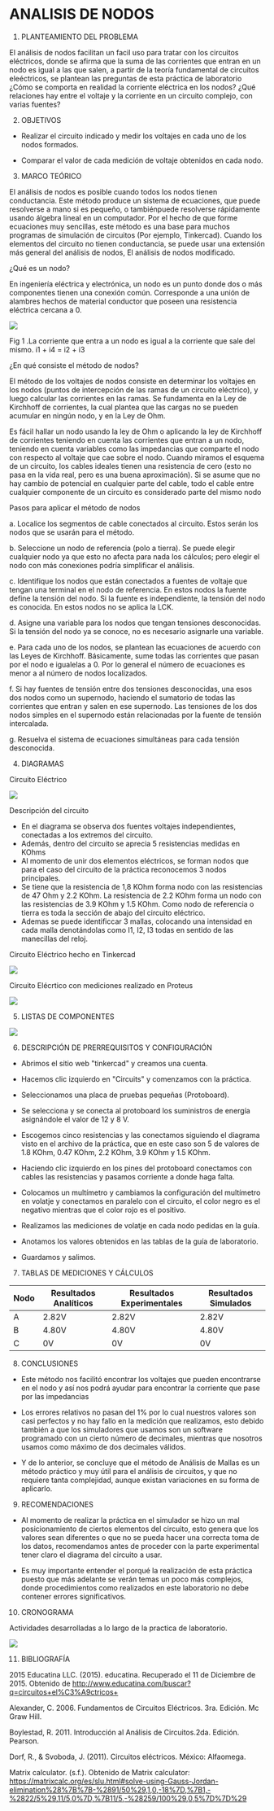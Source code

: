 # ANALISIS DE NODOS

1. PLANTEAMIENTO DEL PROBLEMA 

El análisis de nodos facilitan un facil uso para tratar con los circuitos eléctricos, donde se afirma que la suma de las corrientes que entran en un nodo es igual a las que salen, a partir de la teoría fundamental de circuitos eleéctricos, se plantean las preguntas de esta práctica de laboratorio ¿Cómo se comporta en realidad la corriente eléctrica en los nodos? ¿Qué relaciones hay entre el voltaje y la corriente en un circuito complejo, con varias fuentes?

2. OBJETIVOS

* Realizar el circuito indicado y medir los voltajes en cada uno de los nodos formados.

* Comparar el valor de cada medición de voltaje obtenidos en cada nodo.


3. MARCO TEÓRICO 

El análisis de nodos es posible cuando todos los nodos tienen conductancia. Este método produce un sistema de ecuaciones, que puede resolverse a mano si es pequeño, o tambiénpuede resolverse rápidamente usando álgebra lineal en un computador. Por el hecho de que forme ecuaciones muy sencillas, este método es una base para muchos programas de simulación de circuitos (Por ejemplo, Tinkercad). Cuando los elementos del circuito no tienen conductancia, se puede usar una extensión más general del análisis de nodos, El análisis de nodos modificado.

¿Qué es un nodo?

En ingeniería eléctrica y electrónica, un nodo es un punto donde dos o más componentes tienen una conexión común. Corresponde a una unión de alambres hechos de material conductor que poseen una resistencia eléctrica cercana a 0.

![](https://github.com/JavoEstevez/An-lisis-de-Nodos-/blob/master/img/nodo.png)

Fig 1 .La corriente que entra a un nodo es igual a la corriente que sale del mismo. i1 + i4 = i2 + i3


¿En qué consiste el método de nodos?

El método de los voltajes de nodos consiste en determinar los voltajes en los nodos (puntos de intercepción de las ramas de un circuito eléctrico), y luego calcular las corrientes en las ramas. Se fundamenta en la Ley de Kirchhoff de corrientes, la cual plantea que las cargas no se pueden acumular en ningún nodo, y en la Ley de Ohm.

Es fácil hallar un nodo usando la ley de Ohm o aplicando la ley de Kirchhoff de corrientes teniendo en cuenta las corrientes que entran a un nodo, teniendo en cuenta variables como las impedancias que comparte el nodo con respecto al voltaje que cae sobre el nodo. Cuando miramos el esquema de un circuito, los cables ideales tienen una resistencia de cero (esto no pasa en la vida real, pero es una buena aproximación). Si se asume que no hay cambio de potencial en cualquier parte del cable, todo el cable entre cualquier componente de un circuito es considerado parte del mismo nodo

Pasos para aplicar el método de nodos

a. Localice los segmentos de cable conectados al circuito. Estos serán los nodos que se usarán para el método.

b. Seleccione un nodo de referencia (polo a tierra). Se puede elegir cualquier nodo ya que esto no afecta para nada los cálculos; pero elegir el nodo con más conexiones podría simplificar el análisis.

c. Identifique los nodos que están conectados a fuentes de voltaje que tengan una terminal en el nodo de referencia. En estos nodos la fuente define la tensión del nodo. Si la fuente es independiente, la tensión del nodo es conocida. En estos nodos no se aplica la LCK.

d. Asigne una variable para los nodos que tengan tensiones desconocidas. Si la tensión del nodo ya se conoce, no es necesario asignarle una variable.

e. Para cada uno de los nodos, se plantean las ecuaciones de acuerdo con las Leyes de Kirchhoff. Básicamente, sume todas las corrientes que pasan por el nodo e igualelas a 0. Por lo general el número de ecuaciones es menor a al número de nodos localizados.

f. Si hay fuentes de tensión entre dos tensiones desconocidas, una esos dos nodos como un supernodo, haciendo el sumatorio de todas las corrientes que entran y salen en ese supernodo. Las tensiones de los dos nodos simples en el supernodo están relacionadas por la fuente de tensión intercalada.

g. Resuelva el sistema de ecuaciones simultáneas para cada tensión desconocida.

4. DIAGRAMAS

Circuito Eléctrico

![](https://github.com/JavoEstevez/An-lisis-de-Nodos-/blob/master/img/%7B82D5275B-6BA9-4C7B-886A-C33CDF6B8261%7D.png.jpg)

Descripción del circuito

* En el diagrama se observa dos fuentes voltajes independientes, conectadas a los extremos del circuito.
* Además, dentro del circuito se aprecia 5 resistencias medidas en KOhms
* Al momento de unir dos elementos eléctricos, se forman nodos que para el caso del circuito de la práctica reconocemos 3 nodos principales.
* Se tiene que la resistencia de 1,8 KOhm forma nodo con las resistencias de 47 Ohm y 2.2 KOhm. La resistencia de 2.2 KOhm forma un nodo con las resistencias de 3.9 KOhm y 1.5 KOhm. Como nodo de referencia o tierra es toda la sección de abajo del circuito eléctrico.
* Ademas se puede identificcar 3 mallas, colocando una intensidad en cada malla denotándolas como I1, I2, I3 todas en sentido de las manecillas del reloj.

Circuito Eléctrico hecho en Tinkercad

![](https://github.com/JavoEstevez/An-lisis-de-Nodos-/blob/master/img/Circuito%20armado%20.jpg)

Circuito Elécrtico con mediciones realizado en Proteus 

![](https://github.com/JavoEstevez/An-lisis-de-Nodos-/blob/master/img/Circuito_Proteus.png)

5. LISTAS DE COMPONENTES

![](https://github.com/JavoEstevez/An-lisis-de-Nodos-/blob/master/img/componentes%20.jpg)

6. DESCRIPCIÓN DE PRERREQUISITOS Y CONFIGURACIÓN

* Abrimos el sitio web "tinkercad" y creamos una cuenta.

* Hacemos clic izquierdo en "Circuits" y comenzamos con la práctica.

* Seleccionamos una placa de pruebas pequeñas (Protoboard).

* Se selecciona y se conecta al protoboard los suministros de energía asignándole el valor de 12 y 8 V.

* Escogemos cinco resistencias y las conectamos siguiendo el diagrama visto en el archivo de la práctica, que en este caso son 5 de valores de 1.8 KOhm, 0.47 KOhm, 2.2 KOhm, 3.9 KOhm y 1.5 KOhm.

* Haciendo clic izquierdo en los pines del protoboard conectamos con cables las resistencias y pasamos corriente a donde haga falta.

* Colocamos un multímetro y cambiamos la configuración del multímetro en volatje y conectamos en paralelo con el circuito, el color negro es el negativo mientras que el color rojo es el positivo. 

* Realizamos las mediciones de volatje en cada nodo pedidas en la guía.

* Anotamos los valores obtenidos en las tablas de la guía de laboratorio.

* Guardamos y salimos.

7. TABLAS DE MEDICIONES Y CÁLCULOS 

| Nodo| Resultados Analíticos | Resultados Experimentales| Resultados Simulados|
| --    |                 ---- |-------------             |----------------      |
| A |                   2.82V| 2.82V                   |2.82V              |
|B  |                   4.80V |4.80V                    |4.80V               |              
|C  |                   0V   | 0V                   |0V                 |

8. CONCLUSIONES 

* Este método nos facilitó encontrar los voltajes que pueden encontrarse en el nodo y así nos podrá ayudar para encontrar la corriente que pase por las impedancias

* Los errores relativos no pasan del 1% por lo cual nuestros valores son casi perfectos y no hay fallo en la medición que realizamos, esto debido también a que los simuladores que usamos son un software programado con un cierto número de decimales, mientras que nosotros usamos como máximo de dos decimales válidos.

* Y de lo anterior, se concluye que el método de Análisis de Mallas es un método práctico y muy útil para el análisis de circuitos, y que no requiere tanta complejidad, aunque existan variaciones en su forma de aplicarlo.

9. RECOMENDACIONES 

* Al momento de realizar la práctica en el simulador se hizo un mal posicionamiento de ciertos elementos del circuito, esto genera que los valores sean diferentes o que no se pueda hacer una correcta toma de los datos, recomendamos antes de proceder con la parte experimental tener claro el diagrama del circuito a usar.

* Es muy importante entender el porqué la realización de esta práctica puesto que más adelante se verán temas un poco más complejos, donde procedimientos como realizados en este laboratorio no debe contener errores significativos.

10. CRONOGRAMA

Actividades desarrolladas a lo largo de la practica de laboratorio.

![](https://github.com/PabloGualotuna7/ANALISIS_DE_MALLAS/blob/master/img/Cronograma.png)

11. BIBLIOGRAFÍA 

2015 Educatina LLC. (2015). educatina. Recuperado el 11 de Diciembre de 2015. Obtenido de http://www.educatina.com/buscar?q=circuitos+el%C3%A9ctricos+

Alexander, C. 2006. Fundamentos de Circuitos Eléctricos. 3ra. Edición. Mc Graw Hill.

Boylestad, R. 2011. Introducción al Análisis de Circuitos.2da. Edición. Pearson.

Dorf, R., & Svoboda, J. (2011). Circuitos eléctricos. México: Alfaomega.

Matrix calculator. (s.f.). Obtenido de Matrix calculator: https://matrixcalc.org/es/slu.html#solve-using-Gauss-Jordan-elimination%28%7B%7B-%2891/50%29,1,0,-18%7D,%7B1,-%2822/5%29,11/5,0%7D,%7B11/5,-%28259/100%29,0,5%7D%7D%29
